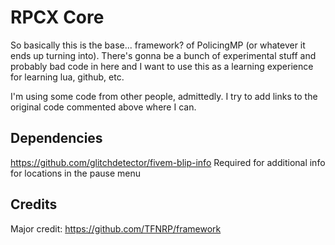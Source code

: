# RPCX Core
So basically this is the base... framework? of PolicingMP (or whatever it ends up turning into).
There's gonna be a bunch of experimental stuff and probably bad code in here and I want to use this as a learning experience for learning lua, github, etc.

I'm using some code from other people, admittedly. I try to add links to the original code commented above where I can.

## Dependencies
https://github.com/glitchdetector/fivem-blip-info Required for additional info for locations in the pause menu

## Credits
Major credit: https://github.com/TFNRP/framework
